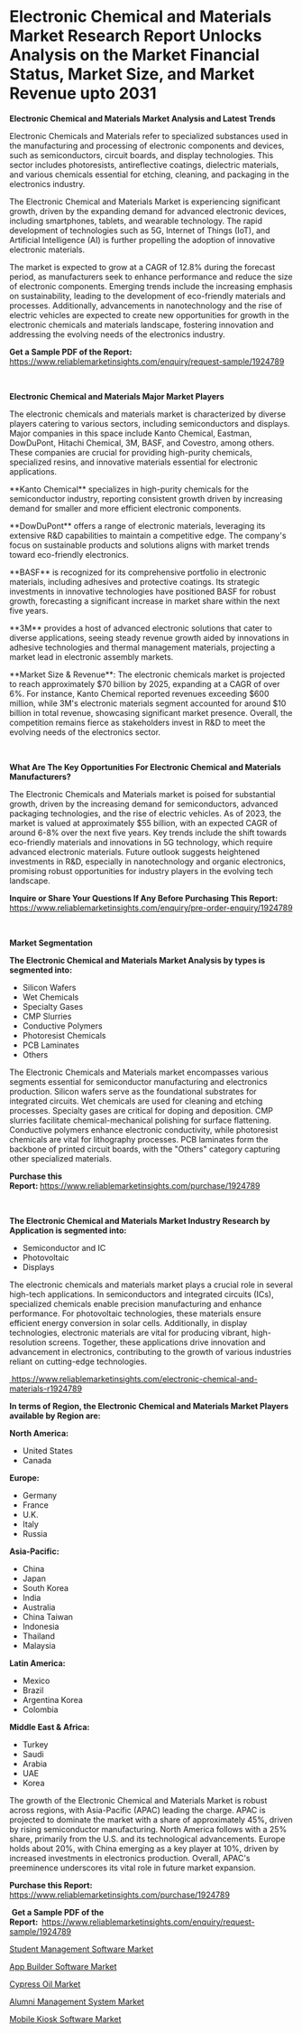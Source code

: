 <p><h1>Electronic Chemical and Materials Market Research Report Unlocks Analysis on the Market Financial Status, Market Size, and Market Revenue upto 2031</h1></p><p><strong>Electronic Chemical and Materials Market Analysis and Latest Trends</strong></p>
<p><p>Electronic Chemicals and Materials refer to specialized substances used in the manufacturing and processing of electronic components and devices, such as semiconductors, circuit boards, and display technologies. This sector includes photoresists, antireflective coatings, dielectric materials, and various chemicals essential for etching, cleaning, and packaging in the electronics industry.</p><p>The Electronic Chemical and Materials Market is experiencing significant growth, driven by the expanding demand for advanced electronic devices, including smartphones, tablets, and wearable technology. The rapid development of technologies such as 5G, Internet of Things (IoT), and Artificial Intelligence (AI) is further propelling the adoption of innovative electronic materials.</p><p>The market is expected to grow at a CAGR of 12.8% during the forecast period, as manufacturers seek to enhance performance and reduce the size of electronic components. Emerging trends include the increasing emphasis on sustainability, leading to the development of eco-friendly materials and processes. Additionally, advancements in nanotechnology and the rise of electric vehicles are expected to create new opportunities for growth in the electronic chemicals and materials landscape, fostering innovation and addressing the evolving needs of the electronics industry.</p></p>
<p><strong>Get a Sample PDF of the Report:&nbsp;</strong> <a href="https://www.reliablemarketinsights.com/enquiry/request-sample/1924789?utm_campaign=1785&utm_medium=2&utm_source=Github&utm_content=ia&utm_term=24102024&utm_id=electronic-chemical-and-materials">https://www.reliablemarketinsights.com/enquiry/request-sample/1924789</a></p>
<p>&nbsp;</p>
<p><strong>Electronic Chemical and Materials Major Market Players</strong></p>
<p><p>The electronic chemicals and materials market is characterized by diverse players catering to various sectors, including semiconductors and displays. Major companies in this space include Kanto Chemical, Eastman, DowDuPont, Hitachi Chemical, 3M, BASF, and Covestro, among others. These companies are crucial for providing high-purity chemicals, specialized resins, and innovative materials essential for electronic applications.</p><p>**Kanto Chemical** specializes in high-purity chemicals for the semiconductor industry, reporting consistent growth driven by increasing demand for smaller and more efficient electronic components.</p><p>**DowDuPont** offers a range of electronic materials, leveraging its extensive R&D capabilities to maintain a competitive edge. The company's focus on sustainable products and solutions aligns with market trends toward eco-friendly electronics.</p><p>**BASF** is recognized for its comprehensive portfolio in electronic materials, including adhesives and protective coatings. Its strategic investments in innovative technologies have positioned BASF for robust growth, forecasting a significant increase in market share within the next five years.</p><p>**3M** provides a host of advanced electronic solutions that cater to diverse applications, seeing steady revenue growth aided by innovations in adhesive technologies and thermal management materials, projecting a market lead in electronic assembly markets.</p><p>**Market Size & Revenue**: The electronic chemicals market is projected to reach approximately $70 billion by 2025, expanding at a CAGR of over 6%. For instance, Kanto Chemical reported revenues exceeding $600 million, while 3M's electronic materials segment accounted for around $10 billion in total revenue, showcasing significant market presence. Overall, the competition remains fierce as stakeholders invest in R&D to meet the evolving needs of the electronics sector.</p></p>
<p>&nbsp;</p>
<p><strong>What Are The Key Opportunities For Electronic Chemical and Materials Manufacturers?</strong></p>
<p><p>The Electronic Chemicals and Materials market is poised for substantial growth, driven by the increasing demand for semiconductors, advanced packaging technologies, and the rise of electric vehicles. As of 2023, the market is valued at approximately $55 billion, with an expected CAGR of around 6-8% over the next five years. Key trends include the shift towards eco-friendly materials and innovations in 5G technology, which require advanced electronic materials. Future outlook suggests heightened investments in R&D, especially in nanotechnology and organic electronics, promising robust opportunities for industry players in the evolving tech landscape.</p></p>
<p><strong>Inquire or Share Your Questions If Any Before Purchasing This Report:</strong> <a href="https://www.reliablemarketinsights.com/enquiry/pre-order-enquiry/1924789?utm_campaign=1785&utm_medium=2&utm_source=Github&utm_content=ia&utm_term=24102024&utm_id=electronic-chemical-and-materials">https://www.reliablemarketinsights.com/enquiry/pre-order-enquiry/1924789</a></p>
<p>&nbsp;</p>
<p><strong>Market Segmentation</strong></p>
<p><strong>The Electronic Chemical and Materials Market Analysis by types is segmented into:</strong></p>
<p><ul><li>Silicon Wafers</li><li>Wet Chemicals</li><li>Specialty Gases</li><li>CMP Slurries</li><li>Conductive Polymers</li><li>Photoresist Chemicals</li><li>PCB Laminates</li><li>Others</li></ul></p>
<p><p>The Electronic Chemicals and Materials market encompasses various segments essential for semiconductor manufacturing and electronics production. Silicon wafers serve as the foundational substrates for integrated circuits. Wet chemicals are used for cleaning and etching processes. Specialty gases are critical for doping and deposition. CMP slurries facilitate chemical-mechanical polishing for surface flattening. Conductive polymers enhance electronic conductivity, while photoresist chemicals are vital for lithography processes. PCB laminates form the backbone of printed circuit boards, with the "Others" category capturing other specialized materials.</p></p>
<p><strong>Purchase this Report:&nbsp;</strong><a href="https://www.reliablemarketinsights.com/purchase/1924789?utm_campaign=1785&utm_medium=2&utm_source=Github&utm_content=ia&utm_term=24102024&utm_id=electronic-chemical-and-materials">https://www.reliablemarketinsights.com/purchase/1924789</a></p>
<p>&nbsp;</p>
<p><strong>The Electronic Chemical and Materials Market Industry Research by Application is segmented into:</strong></p>
<p><ul><li>Semiconductor and IC</li><li>Photovoltaic</li><li>Displays</li></ul></p>
<p><p>The electronic chemicals and materials market plays a crucial role in several high-tech applications. In semiconductors and integrated circuits (ICs), specialized chemicals enable precision manufacturing and enhance performance. For photovoltaic technologies, these materials ensure efficient energy conversion in solar cells. Additionally, in display technologies, electronic materials are vital for producing vibrant, high-resolution screens. Together, these applications drive innovation and advancement in electronics, contributing to the growth of various industries reliant on cutting-edge technologies.</p></p>
<p><a href="https://www.reliablemarketinsights.com/electronic-chemical-and-materials-r1924789?utm_campaign=1785&utm_medium=2&utm_source=Github&utm_content=ia&utm_term=24102024&utm_id=electronic-chemical-and-materials">&nbsp;https://www.reliablemarketinsights.com/electronic-chemical-and-materials-r1924789</a></p>
<p><strong>In terms of Region, the Electronic Chemical and Materials Market Players available by Region are:</strong></p>
<p>
    <p> <strong> North America: </strong>
        <ul>
            <li>United States</li>
            <li>Canada</li>
        </ul>
        </p> 
    <p> <strong> Europe: </strong>
        <ul>
            <li>Germany</li>
            <li>France</li>
            <li>U.K.</li>
            <li>Italy</li>
            <li>Russia</li>
        </ul>
        </p> 
    <p> <strong> Asia-Pacific: </strong>
        <ul>
            <li>China</li>
            <li>Japan</li>
            <li>South Korea</li>
            <li>India</li>
            <li>Australia</li>
            <li>China Taiwan</li>
            <li>Indonesia</li>
            <li>Thailand</li>
            <li>Malaysia</li>
        </ul>
        </p> 
    <p> <strong> Latin America: </strong>
        <ul>
            <li>Mexico</li>
            <li>Brazil</li>
            <li>Argentina Korea</li>
            <li>Colombia</li>
        </ul>
        </p> 
    <p> <strong> Middle East & Africa: </strong>
        <ul>
            <li>Turkey</li>
            <li>Saudi</li>
            <li>Arabia</li>
            <li>UAE</li>
            <li>Korea</li>
        </ul>
    </p>
    </p>
<p><p>The growth of the Electronic Chemical and Materials Market is robust across regions, with Asia-Pacific (APAC) leading the charge. APAC is projected to dominate the market with a share of approximately 45%, driven by rising semiconductor manufacturing. North America follows with a 25% share, primarily from the U.S. and its technological advancements. Europe holds about 20%, with China emerging as a key player at 10%, driven by increased investments in electronics production. Overall, APAC's preeminence underscores its vital role in future market expansion.</p></p>
<p><strong>Purchase this Report: </strong><a href="https://www.reliablemarketinsights.com/purchase/1924789?utm_campaign=1785&utm_medium=2&utm_source=Github&utm_content=ia&utm_term=24102024&utm_id=electronic-chemical-and-materials">https://www.reliablemarketinsights.com/purchase/1924789</a></p>
<p>&nbsp;<strong>Get a Sample PDF of the Report:&nbsp;&nbsp;</strong><a href="https://www.reliablemarketinsights.com/enquiry/request-sample/1924789?utm_campaign=1785&utm_medium=2&utm_source=Github&utm_content=ia&utm_term=24102024&utm_id=electronic-chemical-and-materials">https://www.reliablemarketinsights.com/enquiry/request-sample/1924789</a></p>
<p><strong></strong></p>
<p><p><a href="https://www.linkedin.com/pulse/global-student-management-software-market-trends-forecasts-strategic-u4wrf?utm_campaign=1785&utm_medium=2&utm_source=Github&utm_content=ia&utm_term=24102024&utm_id=electronic-chemical-and-materials">Student Management Software Market</a></p><p><a href="https://www.linkedin.com/pulse/strategic-roadmap-global-app-builder-software-market-insights-zpu8f?utm_campaign=1785&utm_medium=2&utm_source=Github&utm_content=ia&utm_term=24102024&utm_id=electronic-chemical-and-materials">App Builder Software Market</a></p><p><a href="https://github.com/elizabethdagraca/Market-Research-Report-List-5/blob/main/cypress-oil-market.md?utm_campaign=1785&utm_medium=2&utm_source=Github&utm_content=ia&utm_term=24102024&utm_id=electronic-chemical-and-materials">Cypress Oil Market</a></p><p><a href="https://www.linkedin.com/pulse/insights-alumni-management-system-market-players-size-geographical-eyyxf?utm_campaign=1785&utm_medium=2&utm_source=Github&utm_content=ia&utm_term=24102024&utm_id=electronic-chemical-and-materials">Alumni Management System Market</a></p><p><a href="https://www.linkedin.com/pulse/key-drivers-mobile-kiosk-software-market-trends-future-outlook-wdvaf?utm_campaign=1785&utm_medium=2&utm_source=Github&utm_content=ia&utm_term=24102024&utm_id=electronic-chemical-and-materials">Mobile Kiosk Software Market</a></p></p>